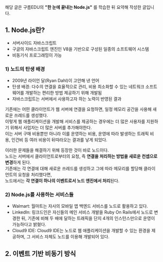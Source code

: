 해당 글은 구름EDU의 **"한 눈에 끝내는 Node.js"** 를 학습한 뒤 요약해 작성한 글입니다.

## 1. Node.js란?
- 서버사이드 자바스크립트
- 구글의 자바스크립트 엔진인 V8을 기반으로 구성된 일종의 소프트웨어 시스템
- 비동기식 프로그래밍이 가능

### 1) 노드의 탄생 배경
- 2009년 라이언 달(Ryan Dahl)이 고안해 낸 언어
- 탄생 배경: 다수의 연결을 효율적으로 관리, 비용 최소화할 수 있는 네트워크 소프트웨어를 개발하는 편리한 방법 제공하기 위해 개발됨
- 자바스크립트는 서버에서 사용하고자 하는 노력이 반영된 결과

기존에는 어떤 클라이언트가 웹 서버에 연결을 요청하면, 일정 메모리 공간을 사용해 새로운 쓰레드를 생성했다.  
이렇게 웹 애플리케이션을 개발해 서비스를 제공하는 경우에는 더 많은 사용자를 지원하기 위해서 사업자는 더 많은 서버를 추가해야한다.  
이는 서버 구매 비용뿐만 아니라 이를 운영하는 비용, 운영에 따라 발생하는 트래픽 비용, 인건비 등 여러 비용이 뒤따라오는 결과를 낳게 되었다.  

이러한 문제들을 해결하기 위해 등장한 것이 바로 노드이다.  
노드는 서버에서 클라이언트로부터의 요청, 즉 **연결을 처리하는 방법을 새로운 컨셉으로 변경**하게 된다.  
기존에는 각 연결에 대해 새로운 쓰레드를 생성하고 그에 따라 메모리를 할당해 클라이언트의 요청을 처리했다면,  
노드에서는 **각 연결이 하나의 이벤트로서 노드 엔진에서 처리**된다.

### 2) Node.js를 사용하는 서비스들
- Walmart: 월마트는 자사의 모바일 앱 백엔드 서비스를 노드로 활용하고 있다.  
- LinkedIn: 링크드인은 자신들의 메인 서비스 개발을 Ruby On Rails에서 노드로 변경한 뒤, 기존에 비해 두 배에 달하는 트래픽을 단지 4개의 인스턴스만으로 운영이 가능하다고 밝혔다.
- Cloud9 IDE: Cloud9 IDE는 노드로 웹 애플리케이션을 개발할 수 있는 환경을 제공하며, 그 서비스 자체도 노드를 이용해 개발되어 있다.  

## 2. 이벤트 기반 비동기 방식
